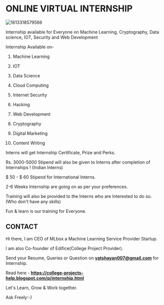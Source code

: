 # ONLINE VIRTUAL INTERNSHIP

![1613318579566](https://user-images.githubusercontent.com/28294942/107912871-5443e000-6f85-11eb-976c-9c0c990327c6.jpg)

Internship available for Everyone on Machine Learning, Cryptography, Data science, IOT, Security and Web Development

Internship Available on-

1. Machine Learning

2. IOT

3. Data Science

4. Cloud Computing

5. Internet Security

6. Hacking

7. Web Development

8. Cryptography

9. Digital Marketing 

10. Content Writing 

Interns will get Internship Certificate, Prize and Perks.

Rs. 3000-5000 Stipend will also be given to Interns after completion of Internships ! (Indian Interns)

$ 50 - $ 60 Stipend for International Interns.

2-6 Weeks Internship are going on as per your preferences.

Training will also be provided to the Interns who are Interested to do so. (Who don't have any skills)

Fun & learn is our training for Everyone.

## CONTACT

Hi there, 
I am CEO of MLbox a Machine Learning Service Provider Startup. 

I am also Co-founder of Edifice(College Project Provider).

Send your Resume, Queries or Question on **vatshayan007@gmail.com** for Internship.

Read here - **https://college-projects-help.blogspot.com/p/internship.html**

Let's Learn, Grow & Work together.

Ask Freely:-)
